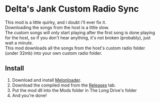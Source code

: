 # Delta's Jank Custom Radio Sync
This mod is a little quirky, and i doubt i'll ever fix it. \
Downloading the songs from the host is a little slow. \
The custom songs will only start playing after the first song is done playing for the host, so if you don't hear anything, it's not broken (probably), just wait a minute. \
This mod downloads all the songs from the host's custom radio folder (under 32mb) into your own custom radio folder.

## Install 
1. Download and install [Melonloader](https://github.com/LavaGang/MelonLoader/releases/latest/).
2. Download the compiled mod from the [Releases](https://github.com/DeltaNeverUsed/TheLongDriveSyncRadio/releases/latest/) tab.
3. Put the mod dll into the Mods folder in The Long Drive's folder
4. And you're done!
